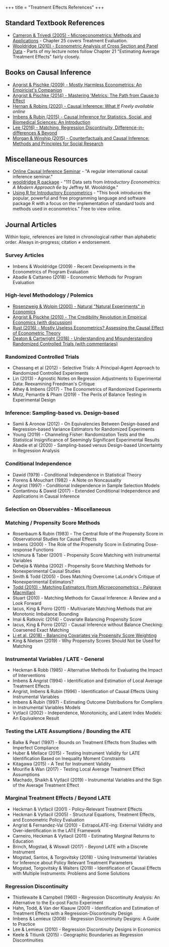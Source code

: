 +++
title = "Treatment Effects References"
+++

## Standard Textbook References
* [Cameron & Trivedi (2005) - Microeconometrics: Methods and Applications](https://books.google.co.uk/books?id=Zf0gCwxC9ocC&lpg=PP1&dq=cameron%20and%20trivedi&pg=PP1#v=onepage&q=cameron%20and%20trivedi&f=false) - Chapter 25 covers Treatment Evaluation.
* [Wooldridge (2010) - Econometric Analysis of Cross Section and Panel Data](https://books.google.co.uk/books?id=yov6AQAAQBAJ&lpg=PP1&dq=wooldridge%20panel%20econometrics&pg=PR3#v=onepage&q=wooldridge%20panel%20econometrics&f=false) - Parts of my lecture notes follow Chapter 21 "Estimating Average Treatment Effects" fairly closely.

## Books on Causal Inference 
* [Angrist & Pischke (2009) - Mostly Harmless Econometrics: An Empiricist's Companion](http://www.mostlyharmlesseconometrics.com/)
* [Angrist & Pischke (2014) - Mastering 'Metrics: The Path from Cause to Effect](http://www.masteringmetrics.com/)
* [Hernan & Robins (2020) - Causal Inference: What If](https://cdn1.sph.harvard.edu/wp-content/uploads/sites/1268/2020/07/ci_hernanrobins_31july20.pdf) *Freely available online*
* [Imbens & Rubin (2015) - Causal Inference for Statistics, Social, and Biomedical Sciences: An Introduction](https://www.cambridge.org/core/books/causal-inference-for-statistics-social-and-biomedical-sciences/71126BE90C58F1A431FE9B2DD07938AB)
* [Lee (2016) - Matching, Regression Discontinuity, Difference-in-differences & Beyond](https://oxford.universitypressscholarship.com/view/10.1093/acprof:oso/9780190258733.001.0001/acprof-9780190258733)
* [Morgan & Winship (2015) - Counterfactuals and Causal Inference: Methods and Principles for Social Research](https://www.cambridge.org/core/books/counterfactuals-and-causal-inference/5CC81E6DF63C5E5A8B88F79D45E1D1B7) 

## Miscellaneous Resources
* [Online Causal Inference Seminar](https://sites.google.com/view/ocis/) - "A regular international causal inference seminar."
* [wooldridge R package](https://cran.r-project.org/web/packages/wooldridge/index.html) - "111 Data sets from *Introductory Econometrics: A Modern Approach 6e* by Jeffrey M. Wooldridge."
* [Using R for Introductory Econometrics](http://urfie.net/) - "This book introduces the popular, powerful and free programming language and software package R with a focus on the implementation of standard tools and methods used in econometrics." Free to view online.

## Journal Articles
Within topic, references are listed in chronological rather than alphabetic order.
Always in-progress; citation ≠ endorsement.

### Survey Articles
* Imbens & Wooldridge (2009) - Recent Developments in the Econometrics of Program Evaluation
* Abadie & Cattaneo (2018) - Econometric Methods for Program Evaluation

### High-level Methodology / Polemics
* [Rosenzweig & Wolpin (2000) - Natural "Natural Experiments" in Economics](https://www.aeaweb.org/articles?id=10.1257/jel.38.4.827)
* [Angrist & Pisckhe (2010) - The Credibility Revolution in Empirical Economics (with discussion)](https://www.aeaweb.org/issues/126)
* [Rust (2016) - Mostly Useless Econometrics? Assessing the Causal Effect of Econometric Theory](https://nowpublishers.com/article/Details/ACC-049)
* [Deaton & Cartwright (2018) - Understanding and Misunderstanding Randomized Controlled Trials (with commentaries)](https://www.sciencedirect.com/journal/social-science-and-medicine/vol/210/)

### Randomized Controlled Trials
* Chassang et al (2012) - Selective Trials: A Principal-Agent Approach to Randomized Controlled Experiments
* Lin (2013) - Agnostic Notes on Regression Adjustments to Experimental Data: Reexamining Freedman's Critique
* Athey & Imbens (2017) - The Econometrics of Randomized Experiments
* Mutz, Pemantle & Pham (2019) - The Perils of Balance Testing in Experimental Design

### Inference: Sampling-based vs. Design-based
* Samii & Aronow (2012) - On Equivalencies Between Design-based and Regression-based Variance Estimators for Randomized Experiments
* Young (2019) - Channeling Fisher: Randomization Tests and the Statistical Insignificance of Seemingly Significant Experimental Results
* Abadie et al (2020) - Sampling-based versus Design-based Uncertainty in Regression Analysis

### Conditional Independence
* Dawid (1979) - Conditional Independence in Statistical Theory
* Florens & Mouchart (1982) - A Note on Noncausality
* Angrist (1997) - Conditional Independence in Sample Selection Models
* Contantinou & Dawid (2017) - Extended Conditional Independence and Applications in Causal Inference

### Selection on Observables - Miscellaneous


### Matching / Propensity Score Methods 
* Rosenbaum & Rubin (1983) - The Central Role of the Propensity Score in Observational Studies for Causal Effects 
* Imbens (2000) - The Role of the Propensity Score in Estimating Dose-response Functions
* Ichimura & Taber (2001) - Propensity Score Matching with Instrumental Variables
* Dehejia & Wahba (2002) - Propensity Score Matching Methods for Nonexperimental Causal Studies
* Smith & Todd (2005) - Does Matching Overcome LaLonde's Critique of Nonexperimental Estimators?
* [Todd (2010) - Matching Estimators (from *Microeconometrics* - Palgrave Macmillan)](https://pdfs.semanticscholar.org/f21e/b74cebd5fd3cd8275b522baceba3ae4cfd52.pdf)
* Stuart (2010) - Matching Methods for Causal Inference: A Review and a Look Forward
* Iacus, King & Porro (2011) - Multivariate Matching Methods that are Monotonic Imbalance Bounding
* Imai & Ratkovic (2014) - Covariate Balancing Propensity Score
* Iacus, King & Porro (2012) - Causal Inference without Balance Checking: Coarsened Exact Matching
* [Li et al. (2018) - Balancing Covariates via Propensity Score Weighting](https://www.tandfonline.com/doi/full/10.1080/01621459.2016.1260466)
* King & Nielsen (2019) - Why Propensity Scores Should Not be Used for Matching 

### Instrumental Variables / LATE - General
* Heckman & Robb (1985) - Alternative Methods for Evaluating the Impact of Interventions
* Imbens & Angrist (1994) - Identification and Estimation of Local Average Treatment Effects
* Angrist, Imbens & Rubin (1996) - Identification of Causal Effects Using Instrumental Variables  
* Imbens & Rubin (1997) - Estimating Outcome Distributions for Compliers in Instrumental Variables Models
* Vytlacil (2002) - Independence, Monotonicity, and Latent Index Models: An Equivalence Result

### Testing the LATE Assumptions / Bounding the ATE 
* Balke & Pearl (1997) - Bounds on Treatment Effects from Studies with Imperfect Compliance
* Huber & Mellace (2015) - Testing Instrument Validity for LATE Identification Based on Inequality Moment Constraints
* Kitagawa (2015) - A Test for Instrument Validity
* Mourifie & Wan (2017) - Testing Local Average Treatment Effect Assumptions
* Machado, Shaikh & Vytlacil (2019) - Instrumental Variables and the Sign of the Average Treatment Effect

### Marginal Treatment Effects / Beyond LATE
* Heckman & Vytlacil (2001) - Policy-Relevant Treatment Effects
* Heckman & Vytlacil (2005) - Structural Equations, Treatment Effects, and Econometric Policy Evaluation
* Angrist & Fernandez-Val (2010) - ExtrapoLATE-ing: External Validity and Over-identification in the LATE Framework
* Carneiro, Heckman & Vytlacil (2011) - Estimating Marginal Returns to Education
* Brinch, Mogstad, & Wiswall (2017) - Beyond LATE with a Discrete Instrument
* Mogstad, Santos, & Torgovitsky (2018) - Using Instrumental Variables for Inference about Policy Relevant Treatment Parameters
* Mogstad, Torgovitsky & Walters (2019) - Identification of Causal Effects with Multiple Instruments: Problems and Some Solutions

### Regression Discontinuity
* Thistlewaite & Campbell (1960) - Regression Discontinuity Analysis: An Alternative to the Ex-post Facto Experiment
* Hahn, Todd, & Van der Klaauw (2001) - Identification and Estimation of Treatment Effects with a Regression-Discontinuity Design
* Imbens & Lemieux (2008) - Regression Discontinuity Designs: A Guide to Practice
* Lee & Lemieux (2010) - Regression Discontinuity Designs in Economics
* Keele & Titiunik (2015) - Geographic Boundaries as Regression Discontinuities


